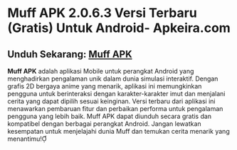 ﻿#  Muff APK 2.0.6.3 Versi Terbaru (Gratis) Untuk Android- Apkeira.com
##  Unduh Sekarang: [Muff APK](https://tinyurl.com/yeyusr2f)

**Muff APK** adalah aplikasi Mobile untuk perangkat Android yang menghadirkan pengalaman unik dalam dunia simulasi interaktif. Dengan grafis 2D bergaya anime yang menarik, aplikasi ini memungkinkan pengguna untuk berinteraksi dengan karakter-karakter imut dan menjalani cerita yang dapat dipilih sesuai keinginan. Versi terbaru dari aplikasi ini menawarkan pembaruan fitur dan perbaikan performa untuk pengalaman pengguna yang lebih baik. Muff APK dapat diunduh secara gratis dan kompatibel dengan berbagai perangkat Android. Jangan lewatkan kesempatan untuk menjelajahi dunia Muff dan temukan cerita menarik yang menantimu!

